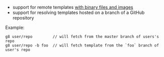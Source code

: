 * support for remote templates [with binary files and images](https://github.com/n8han/giter8/pull/14)
* support for resolving templates hosted on a branch of a GitHub repository

Example:

    g8 user/repo         // will fetch from the master branch of users's repo
    g8 user/repo -b foo  // will fetch template from the `foo` branch of user's repo
